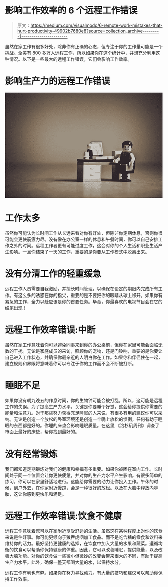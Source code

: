 # 影响工作效率的 6 个远程工作错误

> 原文：<https://medium.com/visualmodo/6-remote-work-mistakes-that-hurt-productivity-49902b7680e8?source=collection_archive---------1----------------------->

虽然在家工作有很多好处，除非你有正确的心态，但专注于你的工作量可能是一个挑战。全美有 800 多万人远程工作，所以如果你在这个统计中，并想充分利用这种情况。以下是一些最大的远程工作错误，它们会影响工作效率。

# 影响生产力的远程工作错误

![](img/0e70f7fb5909d40f5fa10a69f2ed07e1.png)

# 工作太多

虽然你可能认为长时间工作从长远来看对你有好处，但除非你定期休息，否则你很可能会更快筋疲力尽。没有像在办公室一样的休息和午餐时间，你可以自己安排工作之外的时间。远程工作者更有可能过度工作，这会对你的个人生活和职业生活产生影响。一旦你结束了一天的工作，重要的是你要从工作模式中脱离出来。

# 没有分清工作的轻重缓急

远程工作人员需要自我激励，并擅长时间管理，以确保在设定的期限内完成所有工作。有这么多的诱惑在你的指尖，重要的是不要把你的眼睛从球上移开。如果你有紧急的工作，全力以赴应该是你的首要任务。毕竟，你最喜欢的电视节目会在它的结尾出现！

# 远程工作效率错误:中断

虽然在家工作意味着你可以避免同事来到你的办公桌前，但你在家里可能会面临无数的干扰。无论是家庭成员的来访，照顾你的宠物，还是门铃响，重要的是你要让自己进入工作状态，并确保你最亲近的人明白你在工作。如果你和伴侣住在一起，建立规则和界限将意味着你可以专注于你的工作而不会不断被打断。

# 睡眠不足

如果你没有朝九晚五的作息时间，你的生物钟可能会被打乱，所以，这可能是远程工作的失误。为了提高生产力水平，关键是你要睡个好觉，这会给你提供你需要的能量和注意力。对于那些努力获得充足睡眠的人来说，有很多有用的建议你可以采纳。无论是创造一个放松的卧室环境还是创造一个晚上放松的惯例，任何有助于睡眠的东西都是好的。你睡的床垫会影响睡眠质量。在这里,《洛杉矶周刊》调查了市面上最好的床垫，帮你找到最好的。

# 没有经常锻炼

我们都知道定期锻炼对我们的健康和幸福有多重要。如果你被困在室内工作。长时间处于同一个位置会让你更快疲惫，并对你的生产力水平产生影响。有很多简单的练习，你可以在家里舒适地进行。这能给你需要的动力让你投入工作。午休的时候，到户外去，在你家附近慢跑，会是一种很好的放松。以及在大脑中释放内啡肽，这让你感到更快乐和满足。

# 远程工作效率错误:饮食不健康

远程工作意味着您可以在家附近享受舒适的生活。虽然这在某种程度上对你的饮食来说是件好事。你可能更倾向于狼吞虎咽加工食品。而不是吃含糖的零食和饮料来维持你的活力。最好坚持更健康的选择，在饮食中加入大量的水果和蔬菜。遵循均衡的饮食可以帮助你保持健康的体重。因此，它可以改善睡眠，提供能量，以及改善大脑功能。对你的饮食做一些微小但微妙的改变会带来很大的不同，有助于提高生产力水平。此外，确保一整天都喝大量的水，以保持水分。

远程工作有利也有弊。如果你在努力寻找动力。有大量的技巧和建议可以帮助你保持工作效率。